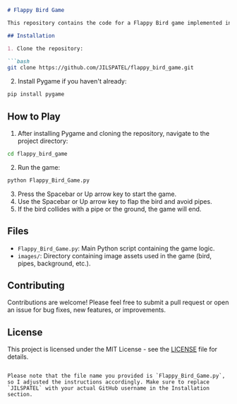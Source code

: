```markdown
# Flappy Bird Game

This repository contains the code for a Flappy Bird game implemented in Python using the Pygame library.

## Installation

1. Clone the repository:

```bash
git clone https://github.com/JILSPATEL/flappy_bird_game.git
```

2. Install Pygame if you haven't already:

```bash
pip install pygame
```

## How to Play

1. After installing Pygame and cloning the repository, navigate to the project directory:

```bash
cd flappy_bird_game
```

2. Run the game:

```bash
python Flappy_Bird_Game.py
```

3. Press the Spacebar or Up arrow key to start the game.
4. Use the Spacebar or Up arrow key to flap the bird and avoid pipes.
5. If the bird collides with a pipe or the ground, the game will end.

## Files

- `Flappy_Bird_Game.py`: Main Python script containing the game logic.
- `images/`: Directory containing image assets used in the game (bird, pipes, background, etc.).

## Contributing

Contributions are welcome! Please feel free to submit a pull request or open an issue for bug fixes, new features, or improvements.

## License

This project is licensed under the MIT License - see the [LICENSE](LICENSE) file for details.
```

Please note that the file name you provided is `Flappy_Bird_Game.py`, so I adjusted the instructions accordingly. Make sure to replace `JILSPATEL` with your actual GitHub username in the Installation section.
